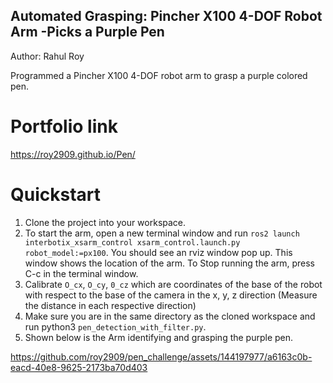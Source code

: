## Automated Grasping: Pincher X100 4-DOF Robot Arm -Picks a Purple Pen
Author: Rahul Roy

Programmed a Pincher X100 4-DOF robot arm to grasp a purple colored pen.

# Portfolio link
https://roy2909.github.io/Pen/

# Quickstart
1. Clone the project into your workspace.
2. To start the arm, open a new terminal window and run `ros2 launch interbotix_xsarm_control xsarm_control.launch.py robot_model:=px100`.
You should see an rviz window pop up. This window shows the location of the arm.
To Stop running the arm, press C-c in the terminal window.
3. Calibrate `O_cx`, `O_cy`, `0_cz` which are coordinates of the base of the robot with respect to the base of the camera in the x, y, z direction (Measure the distance in each respective direction)
4. Make sure you are in the same directory as the cloned workspace and run python3 `pen_detection_with_filter.py`.
5. Shown below is the Arm identifying and grasping the purple pen.

https://github.com/roy2909/pen_challenge/assets/144197977/a6163c0b-eacd-40e8-9625-2173ba70d403